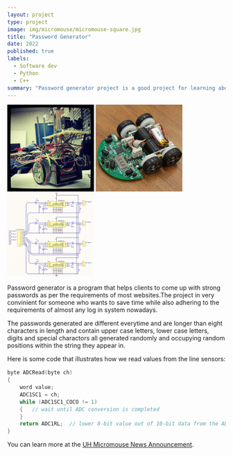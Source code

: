 ```yaml
---
layout: project
type: project
image: img/micromouse/micromouse-square.jpg
title: "Password Generator"
date: 2022
published: true
labels:
  - Software dev
  - Python
  - C++
summary: "Password generator project is a good project for learning about the random module and regular expressions in python and elsewhere."
---
```


<div class="text-center p-4">
  <img width="200px" src="../img/micromouse/micromouse-robot.png" class="img-thumbnail" >
  <img width="200px" src="../img/micromouse/micromouse-robot-2.jpg" class="img-thumbnail" >
  <img width="200px" src="../img/micromouse/micromouse-circuit.png" class="img-thumbnail" >
</div>

Password generator is a program that helps clients to come up with strong passwords as per the requirements of most websites.The project in very convinient for someone who wants to save time while also adhering to the requirements of almost any log in system nowadays.


The passwords generated are different everytime and are longer than eight characters in length and contain upper case letters, lower case letters, digits and special charactors all generated randomly and occupying random positions within the string they appear in.

Here is some code that illustrates how we read values from the line sensors:

```cpp
byte ADCRead(byte ch)
{
    word value;
    ADC1SC1 = ch;
    while (ADC1SC1_COCO != 1)
    {   // wait until ADC conversion is completed   
    }
    return ADC1RL;  // lower 8-bit value out of 10-bit data from the ADC
}
```

You can learn more at the [UH Micromouse News Announcement](https://manoa.hawaii.edu/news/article.php?aId=2857).
